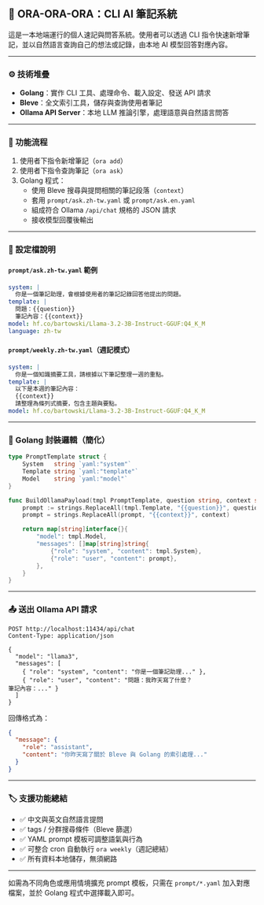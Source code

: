 ## 📘 ORA-ORA-ORA：CLI AI 筆記系統

這是一本地端運行的個人速記與問答系統。使用者可以透過 CLI 指令快速新增筆記，並以自然語言查詢自己的想法或記錄，由本地 AI 模型回答對應內容。

---

### ⚙️ 技術堆疊

- **Golang**：實作 CLI 工具、處理命令、載入設定、發送 API 請求
- **Bleve**：全文索引工具，儲存與查詢使用者筆記
- **Ollama API Server**：本地 LLM 推論引擎，處理語意與自然語言問答

---

### 🧠 功能流程

1. 使用者下指令新增筆記（`ora add`）
2. 使用者下指令查詢筆記（`ora ask`）
3. Golang 程式：
   - 使用 Bleve 搜尋與提問相關的筆記段落（`context`）
   - 套用 `prompt/ask.zh-tw.yaml` 或 `prompt/ask.en.yaml`
   - 組成符合 Ollama `/api/chat` 規格的 JSON 請求
   - 接收模型回覆後輸出

---

### 📂 設定檔說明

#### `prompt/ask.zh-tw.yaml` 範例

```yaml
system: |
  你是一個筆記助理，會根據使用者的筆記記錄回答他提出的問題。
template: |
  問題：{{question}}
  筆記內容：{{context}}
model: hf.co/bartowski/Llama-3.2-3B-Instruct-GGUF:Q4_K_M
language: zh-tw
```

#### `prompt/weekly.zh-tw.yaml`（週記模式）

```yaml
system: |
  你是一個知識摘要工具，請根據以下筆記整理一週的重點。
template: |
  以下是本週的筆記內容：
  {{context}}
  請整理為條列式摘要，包含主題與要點。
model: hf.co/bartowski/Llama-3.2-3B-Instruct-GGUF:Q4_K_M
```

---

### 🔧 Golang 封裝邏輯（簡化）

```go
type PromptTemplate struct {
	System   string `yaml:"system"`
	Template string `yaml:"template"`
	Model    string `yaml:"model"`
}

func BuildOllamaPayload(tmpl PromptTemplate, question string, context string) map[string]interface{} {
	prompt := strings.ReplaceAll(tmpl.Template, "{{question}}", question)
	prompt = strings.ReplaceAll(prompt, "{{context}}", context)

	return map[string]interface{}{
		"model": tmpl.Model,
		"messages": []map[string]string{
			{"role": "system", "content": tmpl.System},
			{"role": "user", "content": prompt},
		},
	}
}
```

---

### 📤 送出 Ollama API 請求

```http
POST http://localhost:11434/api/chat
Content-Type: application/json

{
  "model": "llama3",
  "messages": [
    { "role": "system", "content": "你是一個筆記助理..." },
    { "role": "user", "content": "問題：我昨天寫了什麼？
筆記內容：..." }
  ]
}
```

回傳格式為：

```json
{
  "message": {
    "role": "assistant",
    "content": "你昨天寫了關於 Bleve 與 Golang 的索引處理..."
  }
}
```

---

### 🏷 支援功能總結

- ✅ 中文與英文自然語言提問
- ✅ tags / 分群搜尋條件（Bleve 篩選）
- ✅ YAML prompt 模板可調整語氣與行為
- ✅ 可整合 cron 自動執行 `ora weekly`（週記總結）
- ✅ 所有資料本地儲存，無須網路

---

如需為不同角色或應用情境擴充 prompt 模板，只需在 `prompt/*.yaml` 加入對應檔案，並於 Golang 程式中選擇載入即可。

